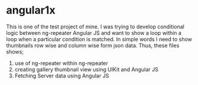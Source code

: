 # angular1x
This is one of the test project of mine. I was trying to develop conditional logic between ng-repeater Angular JS and want to show a loop within a loop when a particular condition is matched. 
In simple words I need to show thumbnails row wise and column wise form json data. 
Thus, these files shows;
1) use of ng-repeater within ng-repeater
2) creating gallery thumbnail view using UIKit and Angular JS 
3) Fetching Server data using Angular JS
